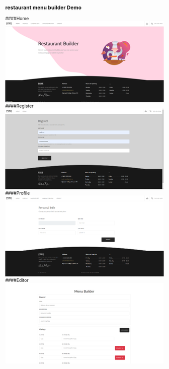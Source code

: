 ### restaurant menu builder Demo

####Home
![Home](/screenshot/Home.png)
####Register
![Register](/screenshot/Register.png)
####Profile
![Profile](/screenshot/Profile.png)
####Editor
![Editor](/screenshot/Editor.png)